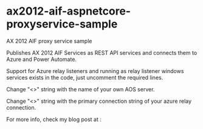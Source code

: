 # ax2012-aif-aspnetcore-proxyservice-sample
AX 2012 AIF proxy service sample

Publishes AX 2012 AIF Services as REST API services and connects them to Azure and Power Automate.

Support for Azure relay listeners and running as relay listener windows services exists in the code, just uncomment the required lines.

Change "<<yourserver>>" string with the name of your own AOS server. 

Change "<<your primary relay connection string>>" string with the primary connection string of your azure relay connection.

For more info, check my blog post at :


